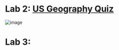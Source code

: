 # Lab 2: [US Geography Quiz](https://replit.com/@Jamham1020/lab2)
![image](https://github.com/Jamham1020/final-projects/assets/64275401/dd11611b-0641-480c-8c2f-c31b9991dd39)

# Lab 3:

